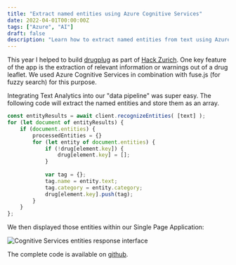 ```yaml
---
title: "Extract named entities using Azure Cognitive Services"
date: 2022-04-01T00:00:00Z
tags: ["Azure", "AI"]
draft: false
description: "Learn how to extract named entities from text using Azure Cognitive Services Text Analytics, demonstrated through a practical example from a Hack Zurich project."
---
```


This year I helped to build [drugplug](https://github.com/drugpug/drugpug) as part of [Hack Zurich](https://hackzurich.com/). One key feature of the app is the extraction of relevant information or warnings out of a drug leaflet. We used Azure Cognitive Services in combination with fuse.js (for fuzzy search) for this purpose.

Integrating Text Analytics into our "data pipeline" was super easy. The following code will extract the named entities and store them as an array.

```javascript
const entityResults = await client.recognizeEntities( [text] );
for (let document of entityResults) {
    if (document.entities) {
        processedEntities = {}
        for (let entity of document.entities) {
            if (!drug[element.key]) {
                drug[element.key] = [];
            }
            
            var tag = {};
            tag.name = entity.text;
            tag.category = entity.category;
            drug[element.key].push(tag);
        }
    }
};
```

We then displayed those entities within our Single Page Application:

![Cognitive Services entities response interface](/images/cognitive-services-entities-response.png)

The complete code is available on [github](https://github.com/drugpug/drugpug/blob/main/scraper/extract-text.js).
